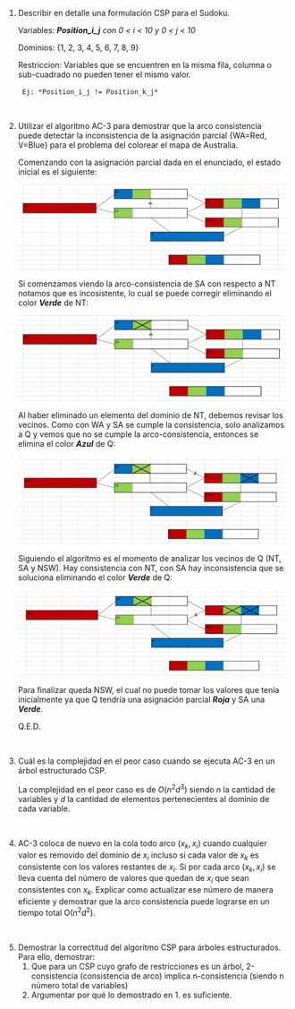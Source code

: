 1. Describir en detalle una formulación CSP para el Sudoku.

    Variables: ***Position_i_j** con 0 < i < 10 y 0 < j < 10*

    Dominios: {1, 2, 3, 4, 5, 6, 7, 8, 9}

    Restriccion: Variables que se encuentren en la misma fila, columna o sub-cuadrado no pueden tener el mismo valor. 
    
        Ej: *Position_i_j != Position_k_j*

<br/>

2. Utilizar el algoritmo AC-3 para demostrar que la arco consistencia puede detectar la inconsistencia de la asignación parcial {WA=Red, V=Blue} para el problema del colorear el mapa de Australia.

    Comenzando con la asignación parcial dada en el enunciado, el estado inicial es el siguiente:

    <img src="./img/0.png"/>
    
    Si comenzamos viendo la arco-consistencia de SA con respecto a NT notamos que es incosistente, lo cual se puede corregir eliminando el color ***Verde*** de NT:

    <img src="./img/1.png"/>

    Al haber eliminado un elemento del dominio de NT, debemos revisar los vecinos. Como con WA y SA se cumple la consistencia, solo analizamos a Q y vemos que no se cumple la arco-consistencia, entonces se elimina el color ***Azul*** de Q:
    
    <img src="./img/2.png"/>

    Siguiendo el algoritmo es el momento de analizar los vecinos de Q (NT, SA y NSW). Hay consistencia con NT, con SA hay inconsistencia que se soluciona eliminando el color ***Verde*** de Q:

    <img src="./img/3.png"/>

    Para finalizar queda NSW, el cual no puede tomar los valores que tenía inicialmente ya que Q tendría una asignación parcial ***Roja*** y SA una ***Verde***.

    Q.E.D.

<br/>

3. Cuál es la complejidad en el peor caso cuando se ejecuta AC-3 en un árbol estructurado CSP.

    La complejidad en el peor caso es de $O(n^2d^3)$ siendo $n$ la cantidad de variables y $d$ la cantidad de elementos pertenecientes al dominio de cada variable.

<br/>

4. AC-3 coloca de nuevo en la cola todo arco $(x_k, x_i)$ cuando cualquier valor es removido del dominio de $x_i$ incluso si cada valor de $x_k$ es consistente con los valores restantes de $x_i$. Si por cada arco $(x_k,x_i)$ se lleva cuenta del número de valores que quedan de $x_i$ que sean consistentes con $x_k$. Explicar como actualizar ese número de manera eficiente y demostrar que la arco consistencia puede lograrse en un tiempo total O($n^2d^2$).



<br/>

5. Demostrar la correctitud del algoritmo CSP para  árboles estructurados. Para ello, demostrar: 
    1. Que para un CSP cuyo grafo de restricciones es un árbol, 2-consistencia (consistencia de arco) implica n-consistencia (siendo n número total de variables)
    2. Argumentar por qué lo demostrado en 1. es suficiente. 
